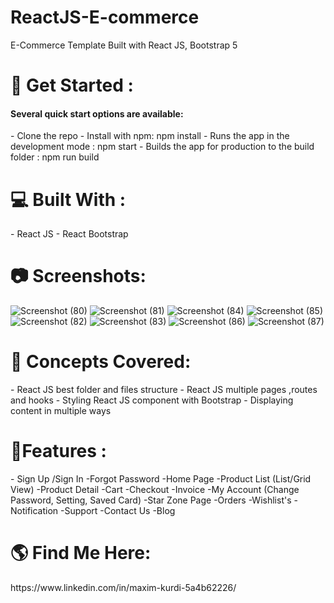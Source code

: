 # ReactJS-E-commerce
E-Commerce Template Built with React JS, Bootstrap 5


<h1>🏁 Get Started : </h1>
<h4>Several quick start options are available:</h4>
- Clone the repo
- Install with npm: npm install
- Runs the app in the development mode : npm start
- Builds the app for production to the build folder : npm run build

<h1>💻 Built With : </h1>
- React JS
- React Bootstrap

<h1>📷 Screenshots: </h1>

![Screenshot (80)](https://user-images.githubusercontent.com/107844612/194668236-4c7799d4-2b7c-4644-abc3-a1f812ffdbb8.png)
![Screenshot (81)](https://user-images.githubusercontent.com/107844612/194668251-ec1c2fda-1129-449b-8ff8-6437f7b78fbf.png)
![Screenshot (84)](https://user-images.githubusercontent.com/107844612/194668266-7bee42bc-33bb-4a62-bd0b-177407d33e54.png)
![Screenshot (85)](https://user-images.githubusercontent.com/107844612/194668270-b57b26b7-439d-4a46-84c8-1fcf8206e4cd.png)
![Screenshot (82)](https://user-images.githubusercontent.com/107844612/194668280-7835fb4a-cd9b-42d3-89fb-c1661e1e6b03.png)
![Screenshot (83)](https://user-images.githubusercontent.com/107844612/194668282-b6836c30-ecf0-444b-a22d-8bb209cbf114.png)
![Screenshot (86)](https://user-images.githubusercontent.com/107844612/194668289-becd7fcd-5456-4eee-8cac-9eb15e99325f.png)
![Screenshot (87)](https://user-images.githubusercontent.com/107844612/194668308-c013fbd7-8ff3-4cfd-8cb2-f8927bcad67c.png)

<h1>🧠 Concepts Covered:</h1>
- React JS best folder and files structure 
- React JS multiple pages ,routes and hooks
- Styling React JS component with Bootstrap
- Displaying content in multiple ways

<h1>🌟Features : </h1>
- Sign Up /Sign In                                                           -Forgot Password
-Home Page                                                                   -Product List (List/Grid View)
-Product Detail                                                              -Cart
-Checkout                                                                    -Invoice
-My Account (Change Password, Setting, Saved Card)                           -Star Zone Page
-Orders                                                                      -Wishlist's
-Notification                                                                -Support
-Contact Us                                                                  -Blog

<h1>🌎 Find Me Here: </h1>
https://www.linkedin.com/in/maxim-kurdi-5a4b62226/
